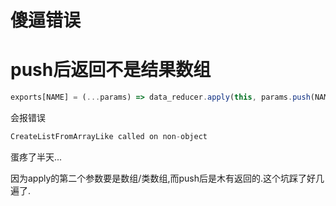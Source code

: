 # 傻逼错误

# push后返回不是结果数组

```javascript
exports[NAME] = (...params) => data_reducer.apply(this, params.push(NAME))
```

会报错误

```javascript
CreateListFromArrayLike called on non-object
```

蛋疼了半天...

因为apply的第二个参数要是数组/类数组,而push后是木有返回的.这个坑踩了好几遍了.